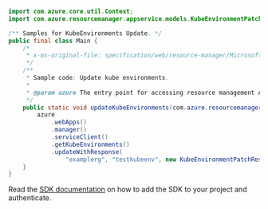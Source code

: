 ```java
import com.azure.core.util.Context;
import com.azure.resourcemanager.appservice.models.KubeEnvironmentPatchResource;

/** Samples for KubeEnvironments Update. */
public final class Main {
    /*
     * x-ms-original-file: specification/web/resource-manager/Microsoft.Web/stable/2021-03-01/examples/KubeEnvironments_Update.json
     */
    /**
     * Sample code: Update kube environments.
     *
     * @param azure The entry point for accessing resource management APIs in Azure.
     */
    public static void updateKubeEnvironments(com.azure.resourcemanager.AzureResourceManager azure) {
        azure
            .webApps()
            .manager()
            .serviceClient()
            .getKubeEnvironments()
            .updateWithResponse(
                "examplerg", "testkubeenv", new KubeEnvironmentPatchResource().withStaticIp("1.2.3.4"), Context.NONE);
    }
}
```

Read the [SDK documentation](https://github.com/Azure/azure-sdk-for-java/blob/azure-resourcemanager_2.15.0/sdk/resourcemanager/azure-resourcemanager/README.md) on how to add the SDK to your project and authenticate.
